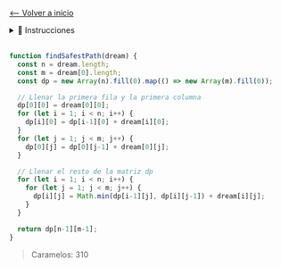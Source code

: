 [<-- Volver a inicio](https://github.com/ACBC-DEV/halloweenDev)

<details>
<summary>📝 Instrucciones</summary>
Estás atrapado en una pesadilla en la que Freddy Krueger te persigue 😭. El sueño está representado por un laberinto de celdas, donde cada celda tiene un valor numérico que indica el nivel de peligro de esa parte del sueño.

Debes encontrar el camino más seguro (es decir, el que tenga el menor valor total de peligro) desde la esquina superior izquierda hasta la esquina inferior derecha de la matriz.

En este desafío, solo puedes moverte hacia la derecha o hacia abajo (no puedes retroceder ni moverte en diagonal) y debes calcular el nivel total de peligro del camino más seguro.

La pesadilla está representada por una matriz dream de tamaño n x m donde cada celda es un número positivo que representa el nivel de peligro de esa celda en el sueño.

Y tienes que devolver el valor total de peligro del camino más seguro de la esquina superior izquierda (posición [0][0]) a la esquina inferior derecha (posición [n-1][m-1]).

```typescript

const dream = [
  [1, 3, 1],
  [1, 5, 1],
  [4, 2, 1]
]
const bestPath = findSafestPath(dream)  // Devuelve 7
// El mejor camino es:
// [0, 0] -> 1
// [0, 1] -> 3
// [0, 2] -> 1
// [1, 2] -> 1
// [1, 3] -> 1

// 1 -> 3 -> 1 -> 1 -> 1 = 7
```


</details>

<br>

```typescript
function findSafestPath(dream) {
  const n = dream.length;
  const m = dream[0].length;
  const dp = new Array(n).fill(0).map(() => new Array(m).fill(0));

  // Llenar la primera fila y la primera columna
  dp[0][0] = dream[0][0];
  for (let i = 1; i < n; i++) {
    dp[i][0] = dp[i-1][0] + dream[i][0];
  }
  for (let j = 1; j < m; j++) {
    dp[0][j] = dp[0][j-1] + dream[0][j];
  }

  // Llenar el resto de la matriz dp
  for (let i = 1; i < n; i++) {
    for (let j = 1; j < m; j++) {
      dp[i][j] = Math.min(dp[i-1][j], dp[i][j-1]) + dream[i][j];
    }
  }

  return dp[n-1][m-1];
}
```

> Caramelos: 310